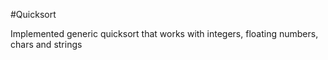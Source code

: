 #Quicksort

Implemented generic quicksort that works with integers, floating numbers, chars and strings
